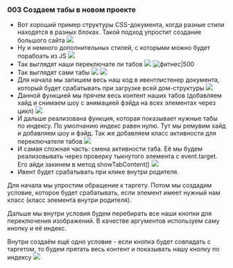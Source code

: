 ### **003 Создаем табы в новом проекте**

- Вот хороший пример структуры CSS-документа, когда разные стили находятся в разных блоках. Такой подход упростит создание большого сайта
![](_png/Pasted%20image%2020220909164146.png)
- Ну и немного дополнительных стилей, с которыми можно будет порабоать из JS
![](_png/Pasted%20image%2020220909164151.png)
- Так выглядят наши переключате ли табов
![](_png/Pasted%20image%2020220909164157.png)
![фитнес|500](_png/Pasted%20image%2020220909164203.png)
- Так выглядят сами табы
![](_png/Pasted%20image%2020220909164228.png)
![](_png/Pasted%20image%2020220909164234.png)
- Для начала мы запишем весь наш код в ивентлистенер документа, который будет срабатывать при загрузке всей дом-структуры
![](_png/Pasted%20image%2020220909164245.png)
- Данной функцией мы прячем весь контент наших табов (добавляем хайд и снимаем шоу с анимацией фэйда на всех элементах через цикл)
![](_png/Pasted%20image%2020220909164250.png)
- И дальше реализована функция, которая показывает нужные табы по индексу. По умолчанию индекс равен нулю. Тут мы ремувим хайд и добавляем шоу и фэйд. Так же добавляем класс активности для переключателя табов
![](_png/Pasted%20image%2020220909164255.png)
- И самая сложная часть: смена активности таба. Её мы будем реализовывать через проверку тыкнутого элемента с event.target. Его айди закинем в метод showTabContent()
![](_png/Pasted%20image%2020220909164301.png)
- Ивент будет срабатывать при клике внутри родителя.

Для начала мы упростим обращение к таргету. Потом мы создадим условие, которое будет срабатывать, если элемент имеет нужный нам класс (класс элемента внутри родителя).

Дальше мы внутри условия будем перебирать все наши кнопки для переключения изображений. В качестве аргументов используем саму кнопку и её индекс.

Внутри создаём ещё одно условие - если кнопка будет совпадать с таргетом, то будем прятать весь контент и показывать нашу кнопку по индексу
![](_png/Pasted%20image%2020220909164306.png)